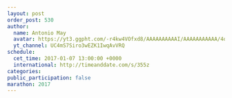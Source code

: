 ```yaml
---
layout: post
order_post: 530
author:
  name: Antonio May
  avatar: https://yt3.ggpht.com/-r4kw4VOfxd8/AAAAAAAAAAI/AAAAAAAAAAA/4qeBN8R4rwo/s100-c-k-no-mo-rj-c0xffffff/photo.jpg
  yt_channel: UC4mS7Siro3wEZK1IwqAvVRQ
schedule:
  cet_time: 2017-01-07 13:00:00 +0000
  international: http://timeanddate.com/s/355z
categories:
public_participation: false
marathon: 2017
---
```

<!--iframe width="475" height="267" src="https://www.youtube.com/embed/MISSING" frameborder="0" allowfullscreen></iframe-->
